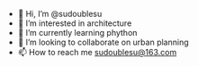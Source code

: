 - 👋 Hi, I’m @sudoublesu
- 👀 I’m interested in architecture
- 🌱 I’m currently learning phython
- 💞️ I’m looking to collaborate on urban planning
- 📫 How to reach me sudoublesu@163.com

<!---
sudoublesu/sudoublesu is a ✨ special ✨ repository because its `README.md` (this file) appears on your GitHub profile.
You can click the Preview link to take a look at your changes.
--->
